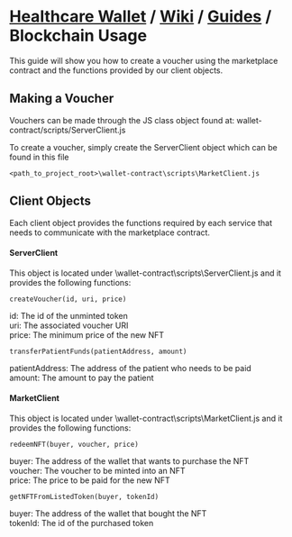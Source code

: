 # [Healthcare Wallet](https://github.com/Healthcare-Wallet/wallet/tree/main) / [Wiki](https://github.com/Healthcare-Wallet/wallet/tree/main/wiki) / [Guides](https://github.com/Healthcare-Wallet/wallet/tree/main/wiki/guides) / Blockchain Usage

This guide will show you how to create a voucher using the marketplace contract and the functions provided by our client objects.

## Making a Voucher

Vouchers can be made through the JS class object found at: wallet-contract/scripts/ServerClient.js

To create a voucher, simply create the ServerClient object which can be found in this file

```
<path_to_project_root>\wallet-contract\scripts\MarketClient.js
```

## Client Objects

Each client object provides the functions required by each service that needs to communicate with the marketplace contract.

#### **ServerClient**

This object is located under \wallet-contract\scripts\ServerClient.js and it provides the following functions:

```
createVoucher(id, uri, price)
```
id: The id of the unminted token  
uri: The associated voucher URI  
price: The minimum price of the new NFT

```
transferPatientFunds(patientAddress, amount)
```
patientAddress: The address of the patient who needs to be paid  
amount: The amount to pay the patient

#### **MarketClient**

This object is located under \wallet-contract\scripts\MarketClient.js and it provides the following functions:

```
redeemNFT(buyer, voucher, price)
```
buyer: The address of the wallet that wants to purchase the NFT  
voucher: The voucher to be minted into an NFT  
price: The price to be paid for the new NFT  

```
getNFTFromListedToken(buyer, tokenId)
```
buyer: The address of the wallet that bought the NFT  
tokenId: The id of the purchased token
